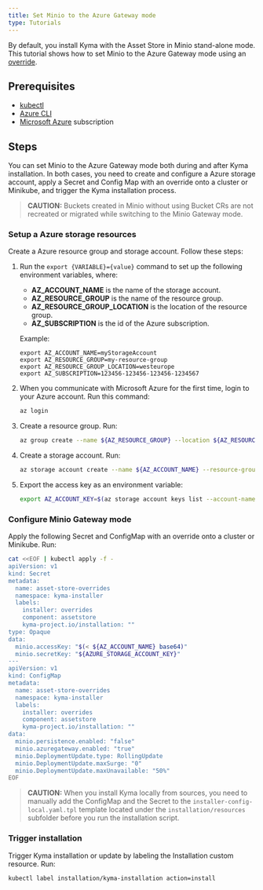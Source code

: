 ```yaml
---
title: Set Minio to the Azure Gateway mode
type: Tutorials
---
```


By default, you install Kyma with the Asset Store in Minio stand-alone mode. This tutorial shows how to set Minio to the Azure Gateway mode using an [override](/root/kyma/#configuration-helm-overrides-for-kyma-installation).

## Prerequisites

- [kubectl](https://kubernetes.io/docs/tasks/tools/install-kubectl/)
- [Azure CLI](https://docs.microsoft.com/en-us/cli/azure)
- [Microsoft Azure](http://azure.com) subscription

## Steps

You can set Minio to the Azure Gateway mode both during and after Kyma installation. In both cases, you need to create and configure a Azure storage account, apply a Secret and Config Map with an override onto a cluster or Minikube, and trigger the Kyma installation process. 

>**CAUTION:** Buckets created in Minio without using Bucket CRs are not recreated or migrated while switching to the Minio Gateway mode.

### Setup a Azure storage resources

Create a Azure resource group and storage account. Follow these steps:

1. Run the `export {VARIABLE}={value}` command to set up the following environment variables, where:

    - **AZ_ACCOUNT_NAME** is the name of the storage account.
    - **AZ_RESOURCE_GROUP** is the name of the resource group.
    - **AZ_RESOURCE_GROUP_LOCATION** is the location of the resource group.
    - **AZ_SUBSCRIPTION** is the id of the Azure subscription.

    Example:
    ```
    export AZ_ACCOUNT_NAME=myStorageAccount
    export AZ_RESOURCE_GROUP=my-resource-group
    export AZ_RESOURCE_GROUP_LOCATION=westeurope
    export AZ_SUBSCRIPTION=123456-123456-123456-1234567
    ```
2. When you communicate with Microsoft Azure for the first time, login to your Azure account. Run this command:
    ```bash
    az login
    ```
3. Create a resource group. Run:
    ```bash
    az group create --name ${AZ_RESOURCE_GROUP} --location ${AZ_RESOURCE_GROUP_LOCATION} --subscription ${AZ_SUBSCRIPTION}
    ```
4. Create a storage account. Run:
    ```bash
    az storage account create --name ${AZ_ACCOUNT_NAME} --resource-group ${AZ_RESOURCE_GROUP} --subscription ${AZ_SUBSCRIPTION}
    ```
5. Export the access key as an environment variable:
    ```bash
    export AZ_ACCOUNT_KEY=$(az storage account keys list --account-name ${AZ_ACCOUNT_NAME} --resource-group ${AZ_RESOURCE_GROUP} --subscription ${AZ_SUBSCRIPTION} | jq '.[0].value' -r | base64)
    ```

### Configure Minio Gateway mode

Apply the following Secret and ConfigMap with an override onto a cluster or Minikube. Run:
```bash
cat <<EOF | kubectl apply -f -
apiVersion: v1
kind: Secret
metadata:
  name: asset-store-overrides
  namespace: kyma-installer
  labels:
    installer: overrides
    component: assetstore
    kyma-project.io/installation: ""
type: Opaque
data:
  minio.accessKey: "$(< ${AZ_ACCOUNT_NAME} base64)"
  minio.secretKey: "${AZURE_STORAGE_ACCOUNT_KEY}"
---
apiVersion: v1
kind: ConfigMap
metadata:
  name: asset-store-overrides
  namespace: kyma-installer
  labels:
    installer: overrides
    component: assetstore
    kyma-project.io/installation: ""
data:
  minio.persistence.enabled: "false"
  minio.azuregateway.enabled: "true"
  minio.DeploymentUpdate.type: RollingUpdate
  minio.DeploymentUpdate.maxSurge: "0"
  minio.DeploymentUpdate.maxUnavailable: "50%"
EOF
```
>**CAUTION:** When you install Kyma locally from sources, you need to manually add the ConfigMap and the Secret to the `installer-config-local.yaml.tpl` template located under the `installation/resources` subfolder before you run the installation script.

### Trigger installation

Trigger Kyma installation or update by labeling the Installation custom resource. Run:
```bash
kubectl label installation/kyma-installation action=install
```
